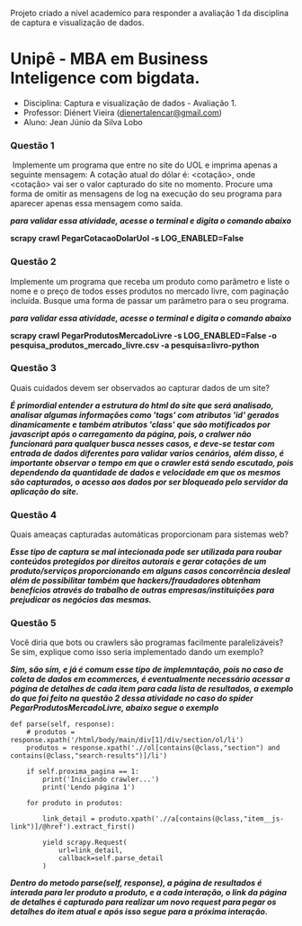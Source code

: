 Projeto criado a nível academico para responder a avaliação 1 da disciplina de captura e visualização de dados.

# Unipê - MBA em Business Inteligence com bigdata.

- Disciplina: Captura e visualização de dados - Avaliação 1.
- Professor: Diénert Vieira (dienertalencar@gmail.com)
- Aluno: Jean Júnio da Silva Lobo
  ​

### Questão 1

​
Implemente um programa que entre no site do UOL e imprima apenas a seguinte mensagem: A cotação atual do dólar é: <cotação>, onde <cotação> vai ser o valor capturado do site no momento. Procure uma forma de omitir as mensagens de log na execução do seu programa para aparecer apenas essa mensagem como saída.

**_para validar essa atividade, acesse o terminal e digita o comando abaixo_**

**scrapy crawl PegarCotacaoDolarUol -s LOG_ENABLED=False**
​​

### Questão 2

Implemente um programa que receba um produto como parâmetro e liste o nome e o preço de todos esses produtos no mercado livre, com paginação incluída. Busque uma forma de passar um parâmetro para o seu programa.

**_para validar essa atividade, acesse o terminal e digita o comando abaixo_**

**scrapy crawl PegarProdutosMercadoLivre -s LOG_ENABLED=False -o pesquisa_produtos_mercado_livre.csv -a pesquisa=livro-python**

### Questão 3

Quais cuidados devem ser observados ao capturar dados de um site?

**_É primordial entender a estrutura do html do site que será analisado, analisar algumas informações como 'tags' com atributos 'id' gerados dinamicamente e também atributos 'class' que são motificados por javascript após o carregamento da página, pois, o cralwer não funcionará para qualquer busca nesses casos, e deve-se testar com entrada de dados diferentes para validar varios cenários, além disso, é importante observar o tempo em que o crawler está sendo escutado, pois dependendo da quantidade de dados e velocidade em que os mesmos são capturados, o acesso aos dados por ser bloqueado pelo servidor da aplicação do site._**

### Questão 4

Quais ameaças capturadas automáticas proporcionam para sistemas web?

**_Esse tipo de captura se mal intecionada pode ser utilizada para roubar conteúdos protegidos por direitos autorais e gerar cotações de um produto/serviços proporcionando em alguns casos concorrência desleal além de possibilitar também que hackers/fraudadores obtenham benefícios através do trabalho de outras empresas/instituições para prejudicar os negócios das mesmas._**

### Questão 5

Você diria que bots ou crawlers são programas facilmente paralelizáveis? Se sim, explique como isso seria implementado dando um exemplo?

**_Sim, são sim, e já é comum esse tipo de implemntação, pois no caso de coleta de dados em ecommerces, é eventualmente necessário acessar a página de detalhes de cada item para cada lista de resultados, a exemplo do que foi feito na questão 2 dessa atividade no caso do spider PegarProdutosMercadoLivre, abaixo segue o exemplo_**

    def parse(self, response):
        # produtos = response.xpath('/html/body/main/div[1]/div/section/ol/li')
        produtos = response.xpath('.//ol[contains(@class,"section") and contains(@class,"search-results")]/li')

        if self.proxima_pagina == 1:
            print('Iniciando crawler...')
            print('Lendo página 1')

        for produto in produtos:

            link_detail = produto.xpath('.//a[contains(@class,"item__js-link")]/@href').extract_first()

            yield scrapy.Request(
                url=link_detail,
                callback=self.parse_detail
            )

**_Dentro do metodo parse(self, response), a página de resultados é interada para ler produto a produto, e a cada interação, o link da página de detalhes é capturado para realizar um novo request para pegar os detalhes do item atual e após isso segue para a próxima interação._**

​
